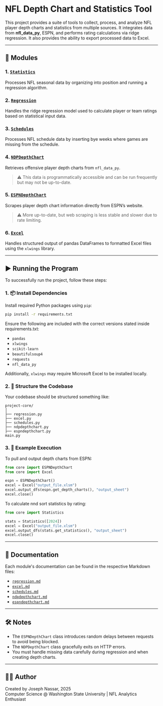 # NFL Depth Chart and Statistics Tool

This project provides a suite of tools to collect, process, and analyze NFL player depth charts and statistics from multiple sources. It integrates data from **nfl_data_py**, ESPN, and performs rating calculations via ridge regression. It also provides the ability to export processed data to Excel.

---

## 📂 Modules

### 1. [`Statistics`](./core/statistics.py)
Processes NFL seasonal data by organizing into position and running a regression algorithm.

### 2. [`Regression`](./core/regression.py)
Handles the ridge regression model used to calculate player or team ratings based on statistical input data.

### 3. [`Schedules`](./core/schedules.py)
Processes NFL schedule data by inserting bye weeks where games are missing from the schedule.

### 4. [`NDPDepthChart`](./core/ndpdepthchart.py)
Retrieves offensive player depth charts from `nfl_data_py`.  
> ⚠️ This data is programmatically accessible and can be run frequently but may not be up-to-date.

### 5. [`ESPNDepthChart`](./core/espndepthchart.py)
Scrapes player depth chart information directly from ESPN’s website.  
> ⚠️ More up-to-date, but web scraping is less stable and slower due to rate limiting.

### 6. [`Excel`](./core/excel.py)
Handles structured output of pandas DataFrames to formatted Excel files using the `xlwings` library.

---

## ▶️ Running the Program

To successfully run the project, follow these steps:

### 1. 📦 Install Dependencies
Install required Python packages using `pip`:

```bash
pip install -r requirements.txt
```

Ensure the following are included with the correct versions stated inside requirements.txt:
- `pandas`
- `xlwings`
- `scikit-learn`
- `beautifulsoup4`
- `requests`
- `nfl_data_py`

Additionally, `xlwings` may require Microsoft Excel to be installed locally.

### 2. 🧩 Structure the Codebase

Your codebase should be structured something like:

```
project-core/
│
├── regression.py
├── excel.py
├── schedules.py
├── ndpdepthchart.py
├── espndepthchart.py
main.py
```

### 3. 🚀 Example Execution

To pull and output depth charts from ESPN:

```python
from core import ESPNDepthChart
from core import Excel

espn = ESPNDepthChart()
excel = Excel("output_file.xlsm")
excel.output_dfs(espn.get_depth_charts(), "output_sheet")
excel.close()
```

To calculate nnd sort statistics by rating:

```python
from core import Statistics

stats = Statistics([2024])
excel = Excel("output_file.xlsm")
excel.output_dfs(stats.get_statistics(), "output_sheet")
excel.close()
```

---

## 📘 Documentation

Each module's documentation can be found in the respective Markdown files:

- [`regression.md`](./docs/regression.md)
- [`excel.md`](./docs/excel.md)
- [`schedules.md`](./docs/schedules.md)
- [`ndpdepthchart.md`](./docs/ndpdepthchart.md)
- [`espndepthchart.md`](./docs/espndepthchart.md)

---

## 🛠️ Notes

- The `ESPNDepthChart` class introduces random delays between requests to avoid being blocked.
- The `NDPDepthChart` class gracefully exits on HTTP errors.
- You must handle missing data carefully during regression and when creating depth charts.

---

## 👨‍💻 Author

Created by Joseph Nassar, 2025  
Computer Science @ Washington State University | NFL Analytics Enthusiast